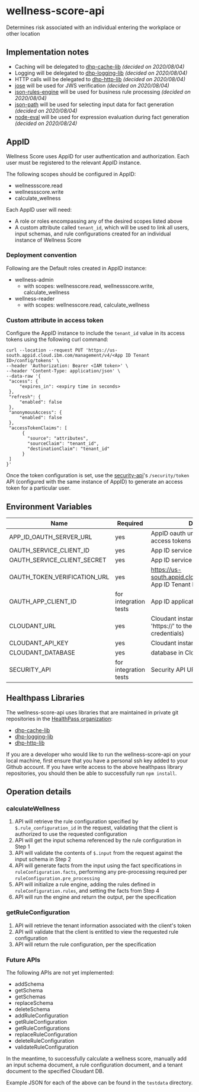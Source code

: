 # wellness-score-api
Determines risk associated with an individual entering the workplace or other location

## Implementation notes
- Caching will be delegated to [dhp-cache-lib](https://github.com/digitalhealthpass/dhp-cache-lib) *(decided on 2020/08/04)*
- Logging will be delegated to [dhp-logging-lib](https://github.com/digitalhealthpass/dhp-logging-lib) *(decided on 2020/08/04)*
- HTTP calls will be delegated to [dhp-http-lib](https://github.com/digitalhealthpass/dhp-http-lib) *(decided on 2020/08/04)*
- [jose](https://www.npmjs.com/package/jose) will be used for JWS verification *(decided on 2020/08/04)*
- [json-rules-engine](https://www.npmjs.com/package/json-rules-engine) will be used for business rule processing *(decided on 2020/08/04)*
- [json-path](https://www.npmjs.com/package/jsonpath) will be used for selecting input data for fact generation *(decided on 2020/08/04)*
- [node-eval](https://github.com/node-eval/node-eval) will be used for expression evaluation during fact generation *(decided on 2020/08/24)*

## AppID

Wellness Score uses AppID for user authentication and authorization. Each user must be registered to the relevant AppID instance.

The following scopes should be configured in AppID:
- wellnessscore.read
- wellnessscore.write
- calculate_wellness

Each AppID user will need:
- A role or roles encompassing any of the desired scopes listed above
- A custom attribute called `tenant_id`, which will be used to link all users, input schemas, and rule configurations created for an individual instance of Wellness Score

### Deployment convention
Following are the Default roles created in AppID instance:
- wellness-admin 
  - with scopes: wellnesscore.read, wellnessscore.write, calculate_wellness 
- wellness-reader 
  - with scopes: wellnesscore.read, calculate_wellness

### Custom attribute in access token
Configure the AppID instance to include the `tenant_id` value in its access tokens using the following curl command:


```
curl --location --request PUT 'https://us-south.appid.cloud.ibm.com/management/v4/<App ID Tenant ID>/config/tokens' \
--header 'Authorization: Bearer <IAM token>' \
--header 'Content-Type: application/json' \
--data-raw '{
 "access": {
     "expires_in": <expiry time in seconds>
 },
 "refresh": {
     "enabled": false
 },
 "anonymousAccess": {
     "enabled": false
 },
 "accessTokenClaims": [
      {
        "source": "attributes",
        "sourceClaim": "tenant_id",
        "destinationClaim": "tenant_id"
      }
 ]
}'
```

Once the token configuration is set, use the [security-api](https://github.ibm.com/HealthPass/security-api)'s `/security/token` API (configured with the same instance of AppID) to generate an access token for a particular user.


## Environment Variables

|Name|Required|Description|
| -- | ------ | --------- |
|APP_ID_OAUTH_SERVER_URL|yes|AppID oauth url used to generate access tokens|
|OAUTH_SERVICE_CLIENT_ID|yes|App ID service client ID|
|OAUTH_SERVICE_CLIENT_SECRET|yes|App ID service client secret|
|OAUTH_TOKEN_VERIFICATION_URL|yes|https://us-south.appid.cloud.ibm.com/oauth/v4/< App ID Tenant ID >/introspect|
|OAUTH_APP_CLIENT_ID|for integration tests|App ID application client ID|
|CLOUDANT_URL|yes|Cloudant instance host (prepend 'https://' to the value listed in Service credentials)
|CLOUDANT_API_KEY|yes|Cloudant instance apikey
|CLOUDANT_DATABASE|yes|database in Cloudant instance
|SECURITY_API|for integration tests|Security API URL|

## Healthpass Libraries

The wellness-score-api uses libraries that are maintained in private git repositories in the [HealthPass organization](https://github.com/digitalhealthpass):
- [dhp-cache-lib](https://github.com/digitalhealthpass/dhp-cache-lib)
- [dhp-logging-lib](https://github.com/digitalhealthpass/dhp-logging-lib)
- [dhp-http-lib](https://github.com/digitalhealthpass/dhp-http-lib)

If you are a developer who would like to run the wellness-score-api on your local machine, first ensure that you have a personal ssh key added to your Github account.  If you have write access to the above healthpass library repositories, you should then be able to successfully run `npm install`.

## Operation details

### calculateWellness

1. API will retrieve the rule configuration specified by `$.rule_configuration_id` in the request, validating that the client is authorized to use the requested configuration
2. API will get the input schema referenced by the rule configuration in Step 1
3. API will validate the contents of `$.input` from the request against the input schema in Step 2
4. API will generate facts from the input using the fact specifications in `ruleConfiguration.facts`, performing any pre-processing required per `ruleConfiguration.pre_processing`
5. API will initialize a rule engine, adding the rules defined in `ruleConfiguration.rules`, and setting the facts from Step 4
6. API will run the engine and return the output, per the specification

### getRuleConfiguration

1. API will retrieve the tenant information associated with the client's token
2. API will validate that the client is entitled to view the requested rule configuration
3. API will return the rule configuration, per the specification

### Future APIs

The following APIs are not yet implemented:
- addSchema
- getSchema
- getSchemas
- replaceSchema
- deleteSchema
- addRuleConfiguration
- getRuleConfiguration
- getRuleConfigurations
- replaceRuleConfiguration
- deleteRuleConfiguration
- validateRuleConfiguration

In the meantime, to successfully calculate a wellness score, manually add an input schema document, a rule configuration document, and a tenant document to the specified Cloudant DB.

Example JSON for each of the above can be found in the `testdata` directory.
